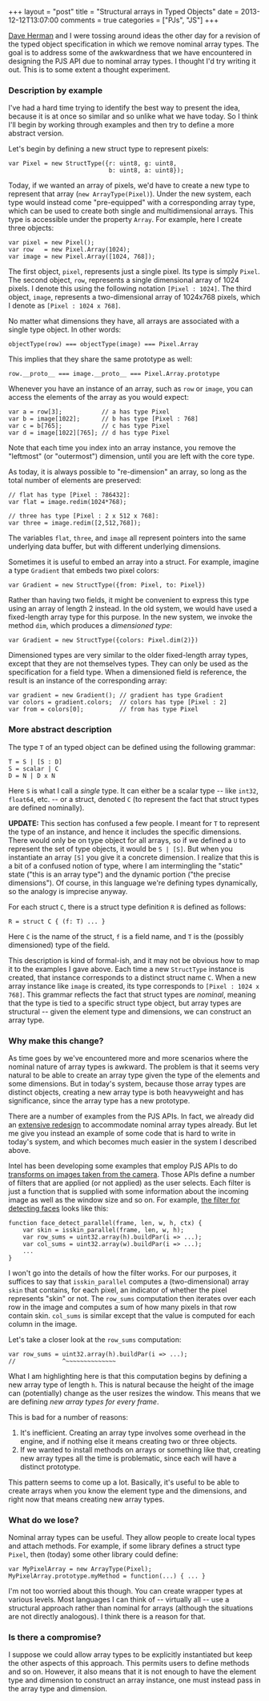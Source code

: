 +++
layout = "post"
title = "Structural arrays in Typed Objects"
date = 2013-12-12T13:07:00
comments = true
categories = ["PJs", "JS"]
+++

[Dave Herman][dherman] and I were tossing around ideas the other day for a
revision of the typed object specification in which we remove nominal
array types. The goal is to address some of the awkwardness that we
have encountered in designing the PJS API due to nominal array types.
I thought I'd try writing it out. This is to some extent a thought
experiment.

<!-- more -->

### Description by example

I've had a hard time trying to identify the best way to present the
idea, because it is at once so similar and so unlike what we have
today. So I think I'll begin by working through examples and then
try to define a more abstract version.

Let's begin by defining a new struct type to represent pixels:

    var Pixel = new StructType({r: uint8, g: uint8,
                                b: uint8, a: uint8});

Today, if we wanted an array of pixels, we'd have to create a new type
to represent that array (`new ArrayType(Pixel)`). Under the new
system, each type would instead come "pre-equipped" with a
corresponding array type, which can be used to create both single and
multidimensional arrays. This type is accessible under the property
`Array`. For example, here I create three objects:

    var pixel = new Pixel();
    var row   = new Pixel.Array(1024);
    var image = new Pixel.Array([1024, 768]);

The first object, `pixel`, represents just a single pixel. Its type is
simply `Pixel`. The second object, `row`, represents a single
dimensional array of 1024 pixels. I denote this using the following
notation `[Pixel : 1024]`. The third object, `image`, represents a
two-dimensional array of 1024x768 pixels, which I denote as
`[Pixel : 1024 x 768]`.

No matter what dimensions they have, all arrays are associated
with a single type object. In other words:

    objectType(row) === objectType(image) === Pixel.Array
    
This implies that they share the same prototype as well:

    row.__proto__ === image.__proto__ === Pixel.Array.prototype

Whenever you have an instance of an array, such as `row` or `image`,
you can access the elements of the array as you would expect:

    var a = row[3];           // a has type Pixel
    var b = image[1022];      // b has type [Pixel : 768]
    var c = b[765];           // c has type Pixel
    var d = image[1022][765]; // d has type Pixel
    
Note that each time you index into an array instance, you remove the
"leftmost" (or "outermost") dimension, until you are left with the
core type.

As today, it is always possible to "re-dimension" an array, so long
as the total number of elements are preserved:

    // flat has type [Pixel : 786432]:
    var flat = image.redim(1024*768);

    // three has type [Pixel : 2 x 512 x 768]:
    var three = image.redim([2,512,768]);
    
The variables `flat`, `three`, and `image` all represent pointers into
the same underlying data buffer, but with different underlying
dimensions.

Sometimes it is useful to embed an array into a struct. For example,
imagine a type `Gradient` that embeds two pixel colors:

    var Gradient = new StructType({from: Pixel, to: Pixel})
    
Rather than having two fields, it might be convenient to express this
type using an array of length 2 instead. In the old system, we would
have used a fixed-length array type for this purpose. In the new system,
we invoke the method `dim`, which produces a *dimensioned type*:

    var Gradient = new StructType({colors: Pixel.dim(2)})
    
Dimensioned types are very similar to the older fixed-length array
types, except that they are not themselves types. They can only be
used as the specification for a field type. When a dimensioned field is
reference, the result is an instance of the corresponding array:

    var gradient = new Gradient(); // gradient has type Gradient
    var colors = gradient.colors;  // colors has type [Pixel : 2]
    var from = colors[0];          // from has type Pixel
    
### More abstract description

The type `T` of an typed object can be defined using the following grammar:

    T = S | [S : D]
    S = scalar | C
    D = N | D x N

Here `S` is what I call a *single* type. It can either be a scalar
type -- like `int32`, `float64`, etc. -- or a struct, denoted `C` (to
represent the fact that struct types are defined nominally).

**UPDATE:** This section has confused a few people. I meant for `T` to
represent the type of an instance, and hence it includes the specific
dimensions. There would only be on type object for all arrays, so if
we defined a `U` to represent the set of type objects, it would be `S
| [S]`. But when you instantiate an array `[S]` you give it a concrete
dimension. I realize that this is a bit of a confused notion of type,
where I am intermingling the "static" state ("this is an array type")
and the dynamic portion ("the precise dimensions"). Of course, in this
language we're defining types dynamically, so the analogy is imprecise
anyway.

For each struct `C`, there is a struct type definition `R` is defined
as follows:

    R = struct C { (f: T) ... }
    
Here `C` is the name of the struct, `f` is a field name, and `T` is
the (possibly dimensioned) type of the field.

This description is kind of formal-ish, and it may not be obvious how
to map it to the examples I gave above. Each time a new `StructType`
instance is created, that instance corresponds to a distinct struct
name `C`. When a new array instance like `image` is created, its type
corresponds to `[Pixel : 1024 x 768]`. This grammar reflects the fact
that struct types are *nominal*, meaning that the type is tied to a
specific struct type object, but array types are structural -- given
the element type and dimensions, we can construct an array type.

### Why make this change?

As time goes by we've encountered more and more scenarios where the
nominal nature of array types is awkward. The problem is that it seems
very natural to be able to create an array type given the type of the
elements and some dimensions. But in today's system, because those
array types are distinct objects, creating a new array type is both
heavyweight and has significance, since the array type has a new
prototype.

There are a number of examples from the PJS APIs. In fact, we already
did an [extensive redesign][nominal] to accommodate nominal array
types already. But let me give you instead an example of some code
that is hard to write in today's system, and which becomes much easier
in the system I described above.

Intel has been developing some examples that employ PJS APIs to do
[transforms on images taken from the camera][intel]. Those APIs define
a number of filters that are applied (or not applied) as the user
selects. Each filter is just a function that is supplied with some
information about the incoming image as well as the window size and so
on. For example, [the filter for detecting faces][func] looks like
this:

    function face_detect_parallel(frame, len, w, h, ctx) {
        var skin = isskin_parallel(frame, len, w, h);
        var row_sums = uint32.array(h).buildPar(i => ...);
        var col_sums = uint32.array(w).buildPar(i => ...);
        ...
    }
    
I won't go into the details of how the filter works. For our purposes,
it suffices to say that `isskin_parallel` computes a (two-dimensional)
array `skin` that contains, for each pixel, an indicator of whether
the pixel represents "skin" or not. The `row_sums` computation then
iterates over each row in the image and computes a sum of how many
pixels in that row contain skin. `col_sums` is similar except that the
value is computed for each column in the image.

Let's take a closer look at the `row_sums` computation:

    var row_sums = uint32.array(h).buildPar(i => ...);
    //             ^~~~~~~~~~~~~~~

What I am highlighting here is that this computation begins by
defining a new array type of length `h`. This is natural because the
height of the image can (potentially) change as the user resizes the
window. This means that we are defining *new array types for every
frame*.

This is bad for a number of reasons: 

1. It's inefficient. Creating an array type involves some overhead in the
   engine, and if nothing else it means creating two or three objects.
2. If we wanted to install methods on arrays or something like that,
   creating new array types all the time is problematic, since each will
   have a distinct prototype.
   
This pattern seems to come up a lot. Basically, it's useful to be able
to create arrays when you know the element type and the dimensions,
and right now that means creating new array types.

### What do we lose?

Nominal array types can be useful. They allow people to create local
types and attach methods. For example, if some library defines a struct
type `Pixel`, then (today) some other library could define:

    var MyPixelArray = new ArrayType(Pixel);
    MyPixelArray.prototype.myMethod = function(...) { ... }

I'm not too worried about this though. You can create wrapper types at
various levels. Most languages I can think of -- virtually all -- use
a structural approach rather than nominal for arrays (although the
situations are not directly analogous). I think there is a reason for
that.

### Is there a compromise?

I suppose we could allow array types to be explicitly instantiated but
keep the other aspects of this approach. This permits users to define
methods and so on. However, it also means that it is not enough to
have the element type and dimension to construct an array instance,
one must instead pass in the array type and dimension.

[strawman]: http://wiki.ecmascript.org/doku.php?id=harmony:typed_objects
[nominal]: /blog/2013/09/03/type-specifications-in-parallel-js/
[intel]: https://github.com/IntelLabs/ParallelJavaScript
[func]: https://github.com/IntelLabs/ParallelJavaScript/blob/a06e1a9daeadad345b0321313edee556e5f6a774/tutorial/src/complete/filters.js#L210
[dherman]: https://twitter.com/littlecalculist
